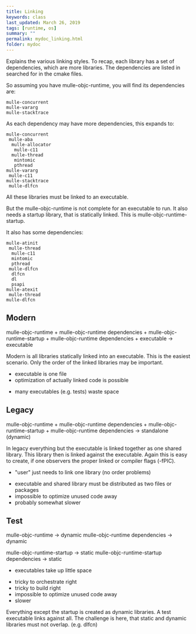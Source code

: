 ```yaml
---
title: Linking
keywords: class
last_updated: March 26, 2019
tags: [runtime, os]
summary: ""
permalink: mydoc_linking.html
folder: mydoc
---
```


Explains the various linking styles. To recap, each library has a set of
dependencies, which are more libraries. The dependencies are listed in
searched for in the cmake files.

So assuming you have mulle-objc-runtime, you will find its dependencies are:

```
mulle-concurrent
mulle-vararg
mulle-stacktrace
```

As each dependency may have more dependencies, this expands to:

```
mulle-concurrent
 mulle-aba
  mulle-allocator
   mulle-c11
  mulle-thread
   mintomic
   pthread
mulle-vararg
 mulle-c11
mulle-stacktrace
 mulle-dlfcn
```

All these libraries must be linked to an executable.

But the mulle-objc-runtime is not complete for an executable to run. It also
needs a startup library, that is statically linked.
This is mulle-objc-runtime-startup.

It also has some dependencies:

```
mulle-atinit
 mulle-thread
  mulle-c11
  mintomic
  pthread
 mulle-dlfcn
  dlfcn
  dl
  psapi
mulle-atexit
 mulle-thread
mulle-dlfcn
```



## Modern

mulle-objc-runtime +
mulle-objc-runtime dependencies +
mulle-objc-runtime-startup +
mulle-objc-runtime dependencies +
executable                               -> executable


Modern is all libraries statically linked into an executable. This is the
easiest scenario. Only the order of the linked libraries may be important.

+ executable is one file
+ optimization of actually linked code is possible
- many executables (e.g. tests) waste space


## Legacy

mulle-objc-runtime +
mulle-objc-runtime dependencies +
mulle-objc-runtime-startup +
mulle-objc-runtime dependencies          -> standalone (dynamic)

In legacy everything but the executable is linked together as one shared
library. This library then is linked against the executable. Again this is easy
to create, if one observers the proper linked or compiler flags (-fPIC).


+ "user" just needs to link one library (no order problems)
- executable and shared library must be distributed as two files or packages
- impossible to optimize unused code away
- probably somewhat slower


## Test

mulle-objc-runtime                       -> dynamic
mulle-objc-runtime dependencies          -> dynamic

mulle-objc-runtime-startup               -> static
mulle-objc-runtime-startup dependencies  -> static


+ executables take up little space
- tricky to orchestrate right
- tricky to build right
- impossible to optimize unused code away
- slower

Everything except the startup is created as dynamic libraries.
A test executable links against all. The challenge is here, that
static and dynamic libraries must not overlap. (e.g. dlfcn)



